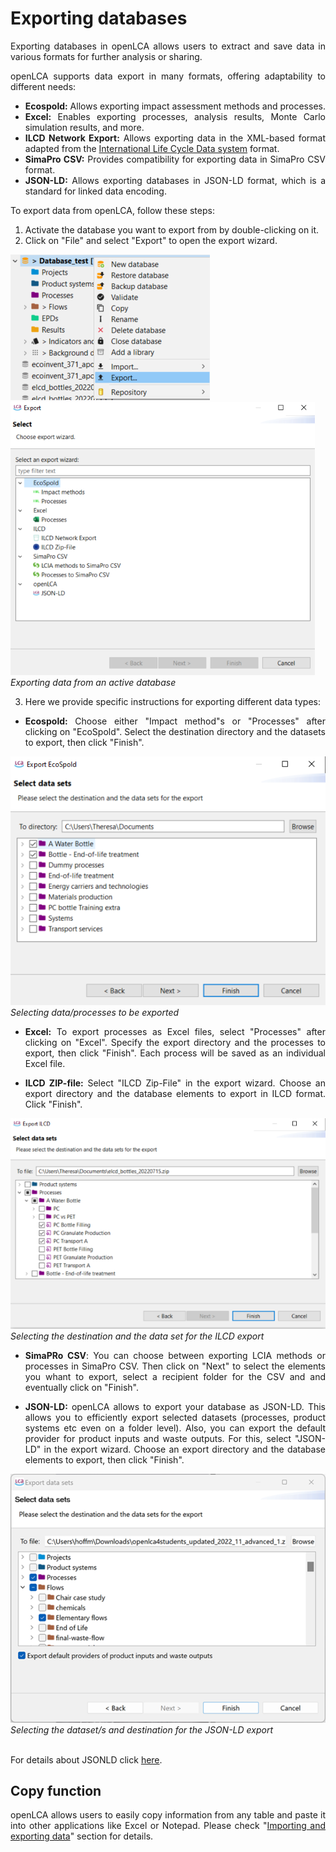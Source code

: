 # Exporting databases

<div style='text-align: justify;'>

Exporting databases in openLCA allows users to extract and save data in various formats for further analysis or sharing.

openLCA supports data export in many formats, offering adaptability to different needs:

- **Ecospold:** Allows exporting impact assessment methods and processes.
- **Excel:** Enables exporting processes, analysis results, Monte Carlo simulation results, and more. 
- **ILCD Network Export:** Allows exporting data in the XML-based format adapted from the [International Life Cycle Data system](<https://eplca.jrc.ec.europa.eu/LCDN/developerILCDDataFormat.xhtml>) format.
- **SimaPro CSV:** Provides compatibility for exporting data in SimaPro CSV format.
- **JSON-LD:** Allows exporting databases in JSON-LD format, which is a standard for linked data encoding.

To export data from openLCA, follow these steps:

1. Activate the database you want to export from by double-clicking on it.
2. Click on "File" and select "Export" to open the export wizard.

![](../media/export_data.png)  
![](../media/export_wizard.png)  
_Exporting data from an active database_

3. Here we provide specific instructions for exporting different data types:

- **Ecospold:** Choose either "Impact method"s or "Processes" after clicking on
"EcoSpold". Select the destination directory and the datasets to export, then click "Finish".

![](../media/export_ecospold_process.png)  
_Selecting data/processes to be exported_

- **Excel:** To export processes as Excel files, select "Processes" after clicking on "Excel". Specify the export directory and the processes to export, then click "Finish". Each process will be saved as an individual Excel file.

- **ILCD ZIP-file:** Select "ILCD Zip-File" in the export wizard. Choose an export directory and the database elements to export in ILCD format. Click "Finish".

![](../media/export_ilcd.png)  
_Selecting the destination and the data set for the ILCD export_ 

- **SimaPRo CSV**: You can choose between exporting LCIA methods or processes in SimaPro CSV. Then click on "Next" to select the elements you whant to export, select a recipient folder for the CSV and and eventually click on "Finish".

- **JSON-LD:** openLCA allows to export your database as JSON-LD. This allows you to efficiently export selected datasets (processes, product systems etc even on a folder level). Also, you can export the default provider for product inputs and waste outputs. For this, select "JSON-LD" in the export wizard. Choose an export directory and the database elements to export, then click "Finish". 

![](../media/jsonld_export.png)
_Selecting the dataset/s and destination for the JSON-LD export_

<br>For details about JSONLD click [here](<https://www.greendelta.com/wp-content/uploads/2017/03/LCA_XV_JSON-LD_final.pdf>).



## Copy function

openLCA allows users to easily copy information from any table and paste it into other applications like Excel or Notepad. Please check "[Importing and exporting data](../cheat/import_export.md)" section for details.


</div>